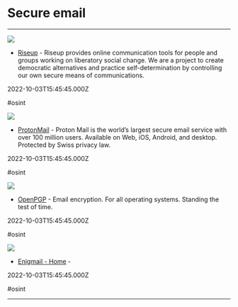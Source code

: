 # Secure email

---

![](https://riseup.net/about-us/images/riseup.net-inline.svg)

- [Riseup](https://www.riseup.net) - Riseup provides online communication tools for people and groups working on liberatory social change. We are a project to create democratic alternatives and practice self-determination by controlling our own secure means of communications.

2022-10-03T15:45:45.000Z

#osint

![](https://proton.me/images/social/proton-mail-og.png)

- [ProtonMail](https://protonmail.com) - Proton Mail is the world’s largest secure email service with over 100 million users. Available on Web, iOS, Android, and desktop. Protected by Swiss privacy law.

2022-10-03T15:45:45.000Z

#osint

![](https://www.openpgp.org/images/locker_dark.jpg)

- [OpenPGP](https://www.openpgp.org) - Email encryption. For all operating systems. Standing the test of time.

2022-10-03T15:45:45.000Z

#osint

![](https://rdl.ink/render/https%3A%2F%2Fwww.enigmail.net%2Findex.php%2Fen)

- [Enigmail - Home](https://www.enigmail.net/index.php/en) - 

2022-10-03T15:45:45.000Z

#osint

---

